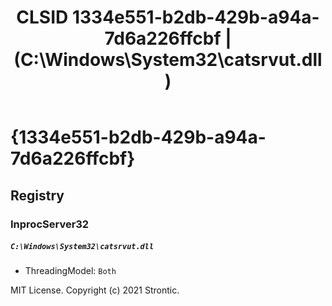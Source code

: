 ﻿---
title: "CLSID 1334e551-b2db-429b-a94a-7d6a226ffcbf | (C:\\Windows\\System32\\catsrvut.dll)"
excerpt: What is COM-Object CLSID 1334e551-b2db-429b-a94a-7d6a226ffcbf?
---

# {1334e551-b2db-429b-a94a-7d6a226ffcbf}


## Registry


### InprocServer32

##### `C:\Windows\System32\catsrvut.dll`
* ThreadingModel: `Both`

MIT License. Copyright (c) 2021 Strontic.


